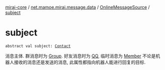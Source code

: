 [mirai-core](../../index.md) / [net.mamoe.mirai.message.data](../index.md) / [OnlineMessageSource](index.md) / [subject](./subject.md)

# subject

`abstract val subject: `[`Contact`](../../net.mamoe.mirai.contact/-contact/index.md)

消息主体. 群消息时为 [Group](../../net.mamoe.mirai.contact/-group/index.md). 好友消息时为 [QQ](../../net.mamoe.mirai.contact/-q-q/index.md), 临时消息为 [Member](../../net.mamoe.mirai.contact/-member/index.md)
不论是机器人接收的消息还是发送的消息, 此属性都指向机器人能进行回复的目标.

